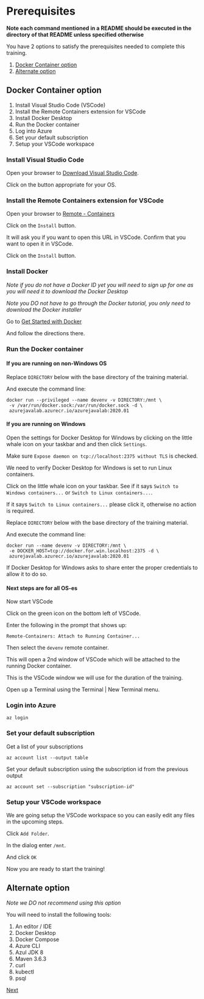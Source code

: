 # Prerequisites

**Note each command mentioned in a README should be executed in the directory of
that README unless specified otherwise**

You have 2 options to satisfy the prerequisites needed to complete this training.

1. [Docker Container option](#docker-container-option)
1. [Alternate option](#alternate-option)

## Docker Container option

1. Install Visual Studio Code (VSCode)
1. Install the Remote Containers extension for VSCode
1. Install Docker Desktop
1. Run the Docker container
1. Log into Azure
1. Set your default subscription
1. Setup your VSCode workspace

### Install Visual Studio Code

Open your browser to [Download Visual Studio Code](https://code.visualstudio.com/Download).

Click on the button appropriate for your OS.

### Install the Remote Containers extension for VSCode

Open your browser to [Remote - Containers](https://marketplace.visualstudio.com/items?itemName=ms-vscode-remote.remote-containers)

Click on the `Install` button.

It will ask you if you want to open this URL in VSCode. Confirm that you want to
open it in VSCode.

Click on the `Install` button.

### Install Docker

*Note if you do not have a Docker ID yet you will need to sign up for one as you
will need it to download the Docker Desktop*

*Note you DO not have to go through the Docker tutorial, you only need to download
the Docker installer*

Go to [Get Started with Docker](https://www.docker.com/get-started)

And follow the directions there.

### Run the Docker container

#### If you are running on non-Windows OS

Replace `DIRECTORY` below with the base directory of the training material.

And execute the command line:

```shell
docker run --privileged --name devenv -v DIRECTORY:/mnt \
 -v /var/run/docker.sock:/var/run/docker.sock -d \
 azurejavalab.azurecr.io/azurejavalab:2020.01
```

#### If you are running on Windows 

Open the settings for Docker Desktop for Windows by clicking on the little whale
icon on your taskbar and and then click `Settings`.

Make sure `Expose daemon on tcp://localhost:2375 without TLS` is checked.

We need to verify Docker Desktop for Windows is set to run Linux containers.

Click on the little whale icon on your taskbar. See if it says 
`Switch to Windows containers...` or `Switch to Linux containers...`.

If it says `Switch to Linux containers...` please click it, otherwise no action is
required.

Replace `DIRECTORY` below with the base directory of the training material.

And execute the command line:

```shell
docker run --name devenv -v DIRECTORY:/mnt \
 -e DOCKER_HOST=tcp://docker.for.win.localhost:2375 -d \
 azurejavalab.azurecr.io/azurejavalab:2020.01
```

If Docker Desktop for Windows asks to share enter the proper credentials
to allow it to do so.

#### Next steps are for all OS-es

Now start VSCode

Click on the green icon on the bottom left of VSCode.

Enter the following in the prompt that shows up:

```shell
Remote-Containers: Attach to Running Container...
```

Then select the `devenv` remote container.

This will open a 2nd window of VSCode which will be attached to the running Docker 
container.

This is the VSCode window we will use for the duration of the training.

Open up a Terminal using the Terminal | New Terminal menu.

### Login into Azure

````shell
az login
````

### Set your default subscription

Get a list of your subscriptions

````shell
az account list --output table
````

Set your default subscription using the subscription id from the previous output

````shell
az account set --subscription "subscription-id"
````

### Setup your VSCode workspace

We are going setup the VSCode workspace so you can easily edit any files in the
upcoming steps.

Click `Add Folder`.

In the dialog enter `/mnt`.

And click `OK`

Now you are ready to start the training!

## Alternate option

*Note we DO not recommend using this option*

You will need to install the following tools:

1. An editor / IDE
1. Docker Desktop
1. Docker Compose
1. Azure CLI
1. Azul JDK 8
1. Maven 3.6.3
1. curl
1. kubectl
1. psql

[Next](../01-initial/README.md)
